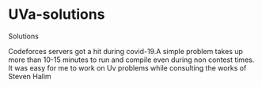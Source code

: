 # UVa-solutions
Solutions 

Codeforces servers got a hit during covid-19.A simple problem takes up more than 10-15 minutes to run and compile even during 
non contest times. It was easy for me to work on Uv problems while consulting the works of Steven Halim

